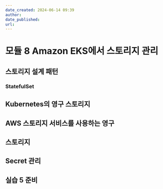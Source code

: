 ```yaml
---
date_created: 2024-06-14 09:39
author: 
date_published: 
url:
---
```

# 모듈 8 Amazon EKS에서 스토리지 관리

## 스토리지 설계 패턴

### StatefulSet

## Kubernetes의 영구 스토리지

## AWS 스토리지 서비스를 사용하는 영구


## 스토리지

## Secret 관리

## 실습 5 준비
